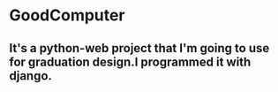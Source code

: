 # GoodComputer
## It's a python-web project that I'm going to use for graduation design.I programmed it with django.
